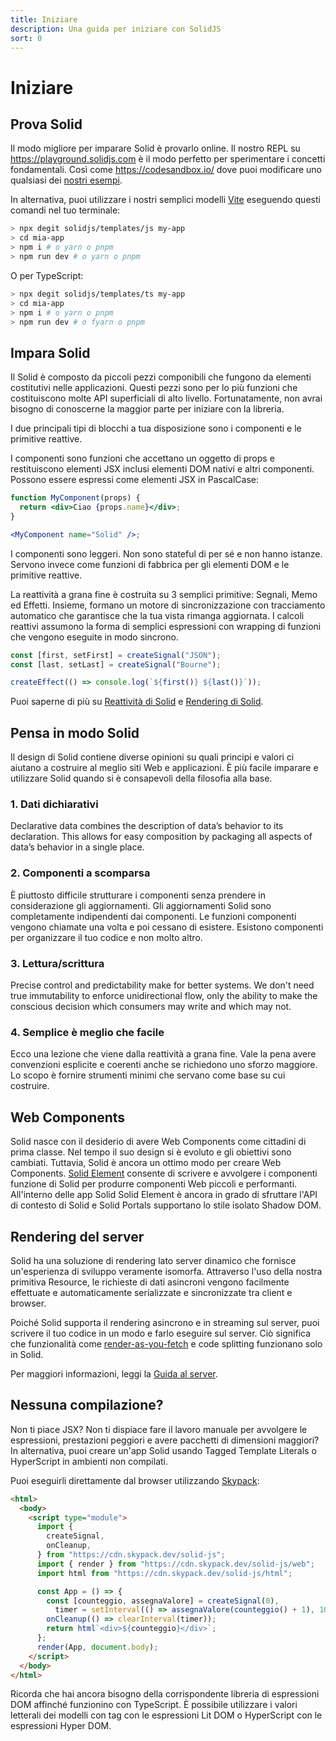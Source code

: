 ```yaml
---
title: Iniziare
description: Una guida per iniziare con SolidJS
sort: 0
---
```


# Iniziare

## Prova Solid

Il modo migliore per imparare Solid è provarlo online. Il nostro REPL su https://playground.solidjs.com è il modo perfetto per sperimentare i concetti fondamentali. Così come https://codesandbox.io/ dove puoi modificare uno qualsiasi dei [nostri esempi](https://github.com/solidjs/solid/blob/main/documentation/resources/examples.md).

In alternativa, puoi utilizzare i nostri semplici modelli [Vite](https://vitejs.dev/) eseguendo questi comandi nel tuo terminale:

```sh
> npx degit solidjs/templates/js my-app
> cd mia-app
> npm i # o yarn o pnpm
> npm run dev # o yarn o pnpm
```

O per TypeScript:

```sh
> npx degit solidjs/templates/ts my-app
> cd mia-app
> npm i # o yarn o pnpm
> npm run dev # o fyarn o pnpm
```

## Impara Solid

Il Solid è composto da piccoli pezzi componibili che fungono da elementi costitutivi nelle applicazioni. Questi pezzi sono per lo più funzioni che costituiscono molte API superficiali di alto livello. Fortunatamente, non avrai bisogno di conoscerne la maggior parte per iniziare con la libreria.

I due principali tipi di blocchi a tua disposizione sono i componenti e le primitive reattive.

I componenti sono funzioni che accettano un oggetto di props e restituiscono elementi JSX inclusi elementi DOM nativi e altri componenti. Possono essere espressi come elementi JSX in PascalCase:

```jsx
function MyComponent(props) {
  return <div>Ciao {props.name}</div>;
}

<MyComponent name="Solid" />;
```

I componenti sono leggeri. Non sono stateful di per sé e non hanno istanze. Servono invece come funzioni di fabbrica per gli elementi DOM e le primitive reattive.

La reattività a grana fine è costruita su 3 semplici primitive: Segnali, Memo ed Effetti. Insieme, formano un motore di sincronizzazione con tracciamento automatico che garantisce che la tua vista rimanga aggiornata. I calcoli reattivi assumono la forma di semplici espressioni con wrapping di funzioni che vengono eseguite in modo sincrono.

```js
const [first, setFirst] = createSignal("JSON");
const [last, setLast] = createSignal("Bourne");

createEffect(() => console.log(`${first()} ${last()}`));
```

Puoi saperne di più su [Reattività di Solid](#reattività) e [Rendering di Solid](#rendering).

## Pensa in modo Solid

Il design di Solid contiene diverse opinioni su quali principi e valori ci aiutano a costruire al meglio siti Web e applicazioni. È più facile imparare e utilizzare Solid quando si è consapevoli della filosofia alla base.

### 1. Dati dichiarativi

Declarative data combines the description of data’s behavior to its declaration. This allows for easy composition by packaging all aspects of data’s behavior in a single place.

### 2. Componenti a scomparsa

È piuttosto difficile strutturare i componenti senza prendere in considerazione gli aggiornamenti. Gli aggiornamenti Solid sono completamente indipendenti dai componenti. Le funzioni componenti vengono chiamate una volta e poi cessano di esistere. Esistono componenti per organizzare il tuo codice e non molto altro.

### 3. Lettura/scrittura

Precise control and predictability make for better systems. We don't need true immutability to enforce unidirectional flow, only the ability to make the conscious decision which consumers may write and which may not.

### 4. Semplice è meglio che facile

Ecco una lezione che viene dalla reattività a grana fine. Vale la pena avere convenzioni esplicite e coerenti anche se richiedono uno sforzo maggiore. Lo scopo è fornire strumenti minimi che servano come base su cui costruire.

## Web Components

Solid nasce con il desiderio di avere Web Components come cittadini di prima classe. Nel tempo il suo design si è evoluto e gli obiettivi sono cambiati. Tuttavia, Solid è ancora un ottimo modo per creare Web Components. [Solid Element](https://github.com/solidjs/solid/tree/main/packages/solid-element) consente di scrivere e avvolgere i componenti funzione di Solid per produrre componenti Web piccoli e performanti. All'interno delle app Solid Solid Element è ancora in grado di sfruttare l'API di contesto di Solid e Solid Portals supportano lo stile isolato Shadow DOM.

## Rendering del server

Solid ha una soluzione di rendering lato server dinamico che fornisce un'esperienza di sviluppo veramente isomorfa. Attraverso l'uso della nostra primitiva Resource, le richieste di dati asincroni vengono facilmente effettuate e automaticamente serializzate e sincronizzate tra client e browser.

Poiché Solid supporta il rendering asincrono e in streaming sul server, puoi scrivere il tuo codice in un modo e farlo eseguire sul server. Ciò significa che funzionalità come [render-as-you-fetch](https://reactjs.org/docs/concurrent-mode-suspense.html#approach-3-render-as-you-fetch-using-suspense) e code splitting funzionano solo in Solid.

Per maggiori informazioni, leggi la [Guida al server](#server-di-rendering).

## Nessuna compilazione?

Non ti piace JSX? Non ti dispiace fare il lavoro manuale per avvolgere le espressioni, prestazioni peggiori e avere pacchetti di dimensioni maggiori? In alternativa, puoi creare un'app Solid usando Tagged Template Literals o HyperScript in ambienti non compilati.

Puoi eseguirli direttamente dal browser utilizzando [Skypack](https://www.skypack.dev/):

```html
<html>
  <body>
    <script type="module">
      import {
        createSignal,
        onCleanup,
      } from "https://cdn.skypack.dev/solid-js";
      import { render } from "https://cdn.skypack.dev/solid-js/web";
      import html from "https://cdn.skypack.dev/solid-js/html";

      const App = () => {
        const [counteggio, assegnaValore] = createSignal(0),
          timer = setInterval(() => assegnaValore(counteggio() + 1), 1000);
        onCleanup(() => clearInterval(timer));
        return html`<div>${counteggio}</div>`;
      };
      render(App, document.body);
    </script>
  </body>
</html>
```

Ricorda che hai ancora bisogno della corrispondente libreria di espressioni DOM affinché funzionino con TypeScript. È possibile utilizzare i valori letterali dei modelli con tag con le espressioni Lit DOM o HyperScript con le espressioni Hyper DOM.
